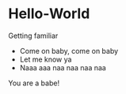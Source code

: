 # Hello-World
Getting familiar
- Come on baby, come on baby
- Let me know ya
- Naaa aaa naa naa naa naa


You are a babe!
